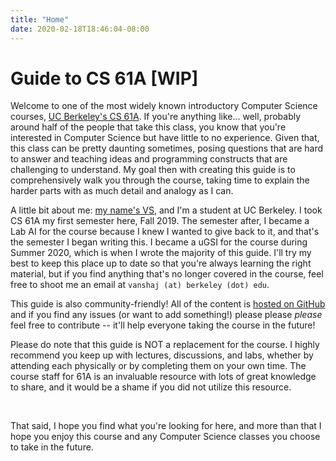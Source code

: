 ```yaml
---
title: "Home"
date: 2020-02-18T18:46:04-08:00
---
```


# Guide to CS 61A [WIP]
Welcome to one of the most widely known introductory Computer Science courses, [UC Berkeley's CS 61A](https://cs61a.org/). If you're anything like... well, probably around half of the people that take this class, you know that you're interested in Computer Science but have little to no experience. Given that, this class can be pretty daunting sometimes, posing questions that are hard to answer and teaching ideas and programming constructs that are challenging to understand. My goal then with creating this guide is to comprehensively walk you through the course, taking time to explain the harder parts with as much detail and analogy as I can.

A little bit about me: [my name's VS](https://imvs.me), and I'm a student at UC Berkeley. I took CS 61A my first semester here, Fall 2019. The semester after, I became a Lab AI for the course because I knew I wanted to give back to it, and that's the semester I began writing this. I became a uGSI for the course during Summer 2020, which is when I wrote the majority of this guide. I'll try my best to keep this place up to date so that you're always learning the right material, but if you find anything that's no longer covered in the course, feel free to shoot me an email at `vanshaj (at) berkeley (dot) edu`.

This guide is also community-friendly! All of the content is [hosted on GitHub](https://github.com/itsvs/md-cs61a) and if you find any issues (or want to add something!) please please *please* feel free to contribute -- it'll help everyone taking the course in the future!

Please do note that this guide is NOT a replacement for the course. I highly recommend you keep up with lectures, discussions, and labs, whether by attending each physically or by completing them on your own time. The course staff for 61A is an invaluable resource with lots of great knowledge to share, and it would be a shame if you did not utilize this resource.

<br/>

That said, I hope you find what you're looking for here, and more than that I hope you enjoy this course and any Computer Science classes you choose to take in the future.
